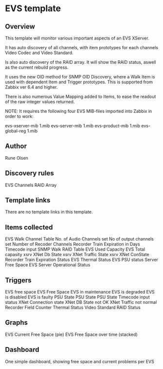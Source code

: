 # EVS template

## Overview


This template will monitor various important aspects of an EVS XServer.

It has auto discovery of all channels, with item prototypes for each channels Video Codec and Video Standard.

Is also auto discovery of the RAID array. It will show the RAID status, aswell as the current rebuild progress.

It uses the new OID method for SNMP OID Discovery, where a Walk Item is used with dependent Item and Trigger prototypes. This is supported from Zabbix ver 6.4 and higher.

There is also numerous Value Mapping added to Items, to ease the readout of the raw integer values returned.

NOTE: It requires the following four EVS MIB-files imported into Zabbix in order to work:

evs-xserver-mib 1.mib
evs-server-mib 1.mib
evs-product-mib 1.mib
evs-global-reg 1.mib


## Author

Rune Olsen

## Discovery rules

EVS Channels
RAID Array

## Template links

There are no template links in this template.

## Items collected

EVS Walk Channel Table
No. of Audio Channels set
No of output channels set
Number of Recoder Channels
Recorder Train Expiration in Days
Timecode input
SNMP Walk RAID Table
EVS Used Capacity
EVS Total capasity
xsrv XNet Db State
xsrv XNet Traffic State
xsrv XNet ConState
Recorder Train Expiration Status
EVS Thermal Status
EVS PSU status
Server Free Space
EVS Server Operational Status

## Triggers

EVS free space
EVS Free Space
EVS in maintenance
EVS is degraded
EVS is disabled
EVS is faulty
PSU State
PSU State
PSU State
Timecode input status
XNet Connection state
XNet DB State not OK
XNet Traffic not normal
Recorder Field Counter
Thermal Status
Video Standard
RAID Status

## Graphs

EVS Current Free Space (pie)
EVS Free Space over time (stacked)

## Dashboard

One simple dashboard, showing free space and current problems per EVS